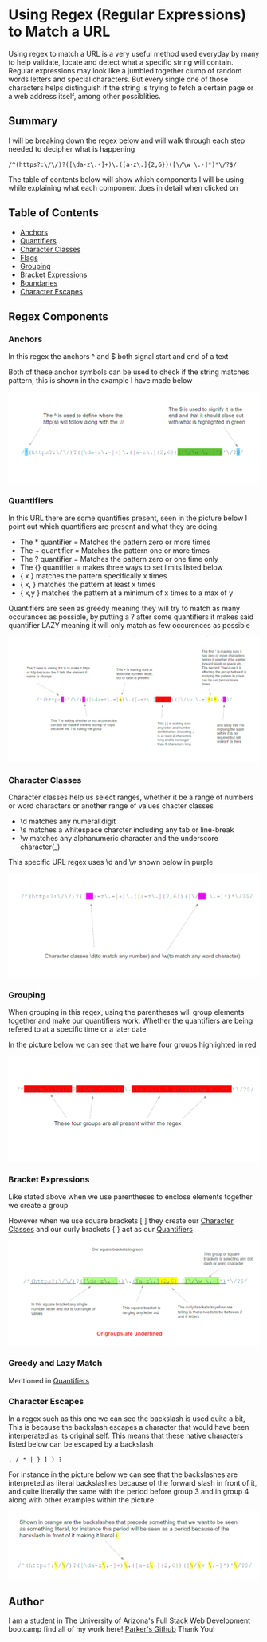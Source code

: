 # Using Regex (Regular Expressions) to Match a URL

Using regex to match a URL is a very useful method used everyday by many to help validate, locate and detect what a specific string will contain. Regular expressions may look like a jumbled together clump of random words letters and special characters. But every single one of those characters helps distinguish if the string is trying to fetch a certain page or a web address itself, among other possiblities.

## Summary

I will be breaking down the regex below and will walk through each step needed to decipher what is happening 
```
/^(https?:\/\/)?([\da-z\.-]+)\.([a-z\.]{2,6})([\/\w \.-]*)*\/?$/
```

The table of contents below will show which components I will be using while explaining what each component does in detail when clicked on

## Table of Contents

- [Anchors](#anchors)
- [Quantifiers](#quantifiers)
- [Character Classes](#character-classes)
- [Flags](#flags)
- [Grouping](#grouping)
- [Bracket Expressions](#bracket-expressions)
- [Boundaries](#boundaries)
- [Character Escapes](#character-escapes)

## Regex Components

### Anchors
In this regex the anchors ^ and $ both signal start and end of a text

Both of these anchor symbols can be used to check if the string matches pattern, this is shown in the example I have made below

![Anchors](./media/anchors.png)

### Quantifiers

In this URL there are some quantifies present, seen in the picture below I point out which quantifiers are present and what they are doing. 

- The * quantifier = Matches the pattern zero or more times 
- The + quantifier = Matches the pattern one or more times
- The ? quantifier = Matches the pattern zero or one time only
- The {} quantifier = makes three ways to set limits listed below
- { x } matches the pattern specifically x times
- { x, } matches the pattern at least x times
- { x,y } matches the pattern at a minimum of x times to a max of y

Quantifiers are seen as greedy meaning they will try to match as many occurances as possible, by putting a ? after some quantifiers it makes said quantifier LAZY meaning it will only match as few occurences as possible

![Quantifiers](./media/quantifiers.png)
### Character Classes
Character classes help us select ranges, whether it be a range of numbers or word characters or another range of values chacter classes
- \d matches any numeral digit
- \s matches a whitespace charcter including any tab or line-break
- \w matches any alphanumeric character and the underscore character(_)

This specific URL regex uses \d and \w shown below in purple

![Character Classes](./media/classes.png)
### Grouping
When grouping in this regex, using the parentheses will group elements together and make our quantifiers work. Whether the quantifiers are being refered to at a specific time or a later date

In the picture below we can see that we have four groups highlighted in red 

![Grouping](./media/groups.png)
### Bracket Expressions
Like stated above when we use parentheses to enclose elements together we create a group

However when we use square brackets [ ] they create our [Character Classes](#character-classes) and our curly brackets { } act as our [Quantifiers](#quantifiers)

![Bracket Expressions](./media/bracket.png)
### Greedy and Lazy Match
Mentioned in [Quantifiers](#quantifiers)
### Character Escapes

In a regex such as this one we can see the backslash is used quite a bit, This is because the backslash escapes a character that would have been interperated as its original self. This means that these native characters listed below can be escaped by a backslash 
```
. / * | } ] ) ? 
```
For instance in the picture below we can see that the backslashes are interpreted as literal backslashes because of the forward slash in front of it, and quite literally the same with the period before group 3 and in group 4 along with other examples within the picture

![Character Escapes](./media/charesc.png)
## Author

I am a student in The University of Arizona's Full Stack Web Development bootcamp find all of my work here! [Parker's Github](https://github.com/Pscully21) 
Thank You!
